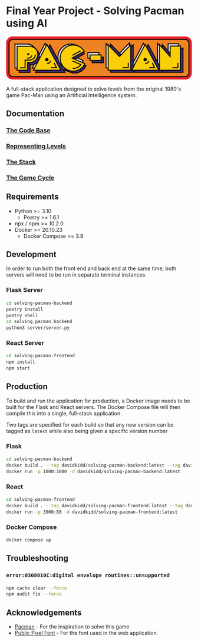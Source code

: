 # Final Year Project - Solving Pacman using AI

![Pacman Logo](solving-pacman-frontend/src/assets/images/pacman_logo_small.png)

A full-stack application designed to solve levels from the original 1980's game Pac-Man using an Artificial Intelligence system.

## Documentation

### [The Code Base](docs/code-base.md)

### [Representing Levels](docs/level-representation.md)

### [The Stack](docs/the-stack.md)

### [The Game Cycle](docs/game-cycle.md)

## Requirements

- Python >= 3.10
  - Poetry >= 1.6.1
- npx / npm >= 10.2.0
- Docker >= 20.10.23
  - Docker Compose >= 3.8

## Development

In order to run both the front end and back end at the same time, both servers will need to be run in separate terminal instances.

### Flask Server

```bash
cd solving-pacman-backend
poetry install
poetry shell
cd solving_pacman_backend
python3 server/server.py
```

### React Server

```bash
cd solving-pacman-frontend
npm install
npm start
```

## Production

To build and run the application for production, a Docker image needs to be built for the Flask and React servers. The Docker Compose file will then compile this into a single, full-stack application.

Two tags are specified for each build so that any new version can be tagged as `latest` while also being given a specific version number

### Flask

```bash
cd solving-pacman-backend
docker build . --tag davidkidd/solving-pacman-backend:latest --tag davidkidd/solving-pacman-backend:{new-version-number}
docker run -p 1000:1000 -d davidkidd/solving-pacman-backend:latest
```

### React

```bash
cd solving-pacman-frontend
docker build . --tag davidkidd/solving-pacman-frontend:latest --tag davidkidd/solving-pacman-frontend:{new-version-number}
docker run -p 3000:80 -d davidkidd/solving-pacman-frontend:latest
```

### Docker Compose

```bash
docker compose up
```

## Troubleshooting

### `error:0308010C:digital envelope routines::unsupported`

```bash
npm cache clear --force
npm audit fix --force
```

## Acknowledgements

- [Pacman](https://www.pacman.com/en/) - For the inspiration to solve this game
- [Public Pixel Font](https://www.fontspace.com/public-pixel-font-f72305) - For the font used in the web application
